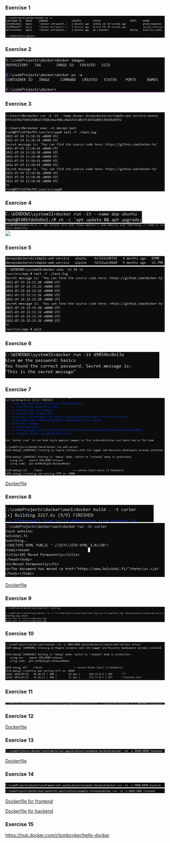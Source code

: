 ### Exercise  1 ###
![](https://github.com/tomb-cyber/devops-with-docker/blob/master/part%201/1.1.PNG)

### Exercise  2 ###
![](https://github.com/tomb-cyber/devops-with-docker/blob/master/part%201/1.2.PNG)

### Exercise  3 ###
![](https://github.com/tomb-cyber/devops-with-docker/blob/master/part%201/1.3.PNG)

### Exercise  4 ###
![](https://github.com/tomb-cyber/devops-with-docker/blob/master/part%201/1.4.1.PNG)
![](https://github.com/tomb-cyber/devops-with-docker/blob/master/part%201/1.4.2.PNG)
![](https://github.com/tomb-cyber/devops-with-docker/blob/master/part%201/1.4.3PNG)

### Exercise  5 ###
![](https://github.com/tomb-cyber/devops-with-docker/blob/master/part%201/1.5.1.PNG)
![](https://github.com/tomb-cyber/devops-with-docker/blob/master/part%201/1.5.2.PNG)

### Exercise  6 ###
![](https://github.com/tomb-cyber/devops-with-docker/blob/master/part%201/1.6.PNG)

### Exercise  7 ###
![](https://github.com/tomb-cyber/devops-with-docker/blob/master/part%201/1.7.PNG)

[Dockerfile](./Dockerfile7)

### Exercise  8 ###
![](https://github.com/tomb-cyber/devops-with-docker/blob/master/part%201/1.8.1.PNG)
![](https://github.com/tomb-cyber/devops-with-docker/blob/master/part%201/1.8.2.PNG)

[Dockerfile](./Dockerfile8)

### Exercise  9 ###
![](https://github.com/tomb-cyber/devops-with-docker/blob/master/part%201/1.9.PNG)

### Exercise  10 ###
![](https://github.com/tomb-cyber/devops-with-docker/blob/master/part%201/1.10.PNG)

### Exercise  11 ###
![](https://github.com/tomb-cyber/devops-with-docker/blob/master/part%201/1.11.PNG)

### Exercise  12 ###
[Dockerfile](./Dockerfile12)

### Exercise  13 ###
![](https://github.com/tomb-cyber/devops-with-docker/blob/master/part%201/1.13.PNG)

[Dockerfile](./Dockerfile13)

### Exercise  14 ###
![](https://github.com/tomb-cyber/devops-with-docker/blob/master/part%201/1.14.1.PNG)
![](https://github.com/tomb-cyber/devops-with-docker/blob/master/part%201/1.14.2.PNG)

[Dockerfile for frontend](./Dockerfile14-front)

[Dockerfile for backend](./Dockerfile14-back)

### Exercise  15 ###
https://hub.docker.com/r/tombcyber/hello-docker
